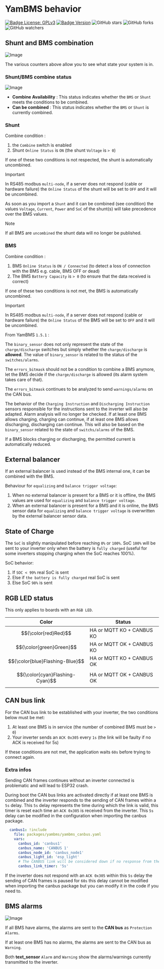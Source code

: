 # YamBMS behavior

[![Badge License: GPLv3](https://img.shields.io/badge/License-GPLv3-brightgreen.svg)](https://www.gnu.org/licenses/gpl-3.0)
[![Badge Version](https://img.shields.io/github/v/release/Sleeper85/esphome-yambms?include_prereleases&color=yellow&logo=DocuSign&logoColor=white)](https://github.com/Sleeper85/esphome-yambms/releases/latest)
![GitHub stars](https://img.shields.io/github/stars/Sleeper85/esphome-yambms)
![GitHub forks](https://img.shields.io/github/forks/Sleeper85/esphome-yambms)
![GitHub watchers](https://img.shields.io/github/watchers/Sleeper85/esphome-yambms)

## Shunt and BMS combination

![Image](../../images/YamBMS_Combine_switch.png "YamBMS_Combine_switch")

The various counters above allow you to see what state your system is in.

### Shunt/BMS combine status

![Image](../../images/YamBMS_Combine_Status.png "YamBMS_Combine_Status")

* **Combine Availability** : This status indicates whether the `BMS` or `Shunt` meets the conditions to be combined.
* **Can be combined** : This status indicates whether the `BMS` or `Shunt` is currently combined.

### Shunt

Combine condition :
1) the `Combine` switch is enabled
2) Shunt `Online Status` is `ON` (the shunt `Voltage` is `> 0`)

If one of these two conditions is not respected, the shunt is automatically uncombined.

> [!IMPORTANT]
> In RS485 modbus `multi-node`, if a server does not respond (cable or hardware failure) the `Online Status` of the shunt will be set to `OFF` and it will be uncombined.

As soon as you import a `Shunt` and it can be combined (see condition) the values ​​`Voltage`, `Current`, `Power` and `SoC` of the shunt(s) will take precedence over the BMS values.

> [!NOTE]
> If all BMS are `uncombined` the shunt data will no longer be published.

### BMS

Combine condition :
1) BMS `Online Status` is `ON / Connected` (to detect a loss of connection with the BMS e.g. cable, BMS OFF or dead)
2) The BMS `Battery Capacity` is `> 0` (to ensure that the data received is correct)

If one of these two conditions is not met, the BMS is automatically uncombined.

> [!IMPORTANT]
> In RS485 modbus `multi-node`, if a server does not respond (cable or hardware failure) the `Online Status` of the BMS will be set to `OFF` and it will be uncombined.

From YamBMS `1.5.1` :

The `binary_sensor` does not only represent the state of the `charge/discharge` switches but simply whether the `charge/discharge` is **allowed**. The value of `binary_sensor` is related to the status of the `switches/alarms`.

The `errors_bitmask` should not be a condition to combine a BMS anymore, let the BMS decide if the `charge/discharge` is allowed (its alarm system takes care of that).

The `errors_bitmask` continues to be analyzed to send `warnings/alarms` on the CAN bus.

The behavior of the `Charging Instruction` and `Discharging Instruction` sensors responsible for the instructions sent to the inverter will also be adapted. Alarm analysis will no longer be checked. If at least one BMS allows charging, charging can continue, if at least one BMS allows discharging, discharging can continue. This will also be based on the `binary_sensor` related to the state of `switchs/alarms` of the BMS.

If a BMS blocks charging or discharging, the permitted current is automatically reduced.

## External balancer

If an external balancer is used instead of the BMS internal one, it can be combined with the BMS.

Behaviour for `equalizing` and `balance trigger voltage`:

1) When no external balancer is present for a BMS or it is offline, the BMS values are used for `equalizing` and `balance trigger voltage`.
2) When an external balancer is present for a BMS and it is online, the BMS sensor data for `equalizing` and `balance trigger voltage` is overwritten by the external balancer sensor data.

## State of Charge

The `SoC` is slightly manipulated before reaching `0%` or `100%`.
SoC `100%` will be sent to your inverter only when the battery is `fully charged` (useful for some inverters stopping charging when the SoC reaches 100%).

SoC behavior:
1) If `SOC < 99%` real SoC is sent
2) Else if `the battery is fully charged` real SoC is sent
3) Else SoC `98%` is sent

## RGB LED status

This only applies to boards with an `RGB LED`.

| Color | Status |
| --- | --- |
| $${\color{red}Red}$$ | HA or MQTT KO + CANBUS KO |
| $${\color{green}Green}$$ | HA or MQTT OK + CANBUS KO |
| $${\color{blue}Flashing-Blue}$$ | HA or MQTT KO + CANBUS OK |
| $${\color{cyan}Flashing-Cyan}$$ | HA or MQTT OK + CANBUS OK |

## CAN bus link

For the CAN bus link to be established with your inverter, the two conditions below must be met:
1) At least one BMS is in service (the number of combined BMS must be `> 0`)
2) Your inverter sends an `ACK 0x305` every `1s` (the link will be faulty if no ACK is received for 5s)

If these conditions are not met, the application waits `60s` before trying to connect again.

### Extra infos

Sending CAN frames continues without an inverter connected is problematic and will lead to ESP32 crash.

During boot the CAN bus links are activated directly if at least one BMS is combined and the inverter responds to the sending of CAN frames within a `5s` delay.
This `5s` delay represents the time during which the link is valid, this timer is reset each time an `ACK 0x305` is received from the inverter.
This `5s` delay can be modified in the configuration when importing the canbus package.

```YAML
  canbus1: !include
    file: packages/yambms/yambms_canbus.yaml
    vars:
      canbus_id: 'canbus1'
      canbus_name: 'CANBUS 1'
      canbus_node_id: 'canbus_node1'
      canbus_light_id: 'esp_light'
      # The CANBUS link will be considered down if no response from the inverter (ID 0x305) for 5s
      canbus_link_timer: '5s'
```

If the inverter does not respond with an `ACK 0x305` within this `5s` delay the sending of CAN frames is paused for `60s` this delay cannot be modified when importing the canbus package but you can modify it in the code if you need to.

## BMS alarms

![Image](../../images/YamBMS_BMS_alarms.png "YamBMS_BMS_alarms")

If all BMS have alarms, the alarms are sent to the **CAN bus** as `Protection Alarms`.

If at least one BMS has no alarms, the alarms are sent to the CAN bus as `Warning`.

Both **text_sensor** `Alarm` and `Warning` show the alarms/warnings currently transmitted to the inverter.
